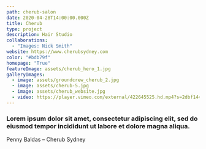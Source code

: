 ```yaml
---
path: cherub-salon
date: 2020-04-28T14:00:00.000Z
title: Cherub
type: project
description: Hair Studio
collaborations:
  - "Images: Nick Smith"
website: https://www.cherubsydney.com
color: "#bdb79f"
homepage: "True"
featureImage: assets/cherub_hero_1.jpg
galleryImages:
  - image: assets/groundcrew_cherub_2.jpg
  - image: assets/cherub-5.jpg
  - image: assets/cherub_website.jpg
  - video: https://player.vimeo.com/external/422645525.hd.mp4?s=2dbf14414b4661aead1e892a3f73cc38d22612f5&profile_id=175
---
```

### Lorem ipsum dolor sit amet, consectetur adipiscing elit, sed do eiusmod tempor incididunt ut labore et dolore magna aliqua.

Penny Baldas – Cherub Sydney